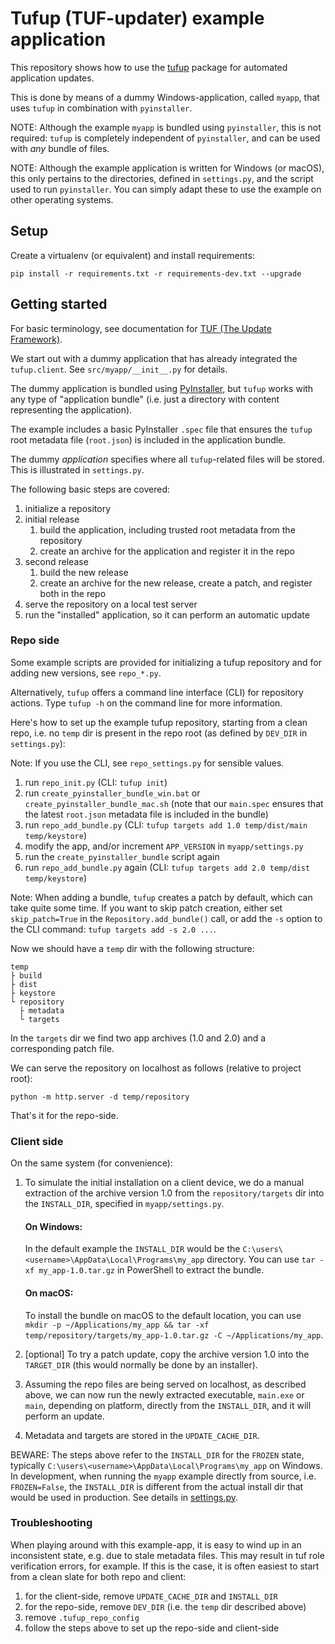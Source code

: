 # Tufup (TUF-updater) example application 

This repository shows how to use the [tufup][1] package for automated application updates.

This is done by means of a dummy Windows-application, called `myapp`, that uses `tufup` in combination with `pyinstaller`. 

NOTE: Although the example `myapp` is bundled using `pyinstaller`, this is not required: `tufup` is completely independent of `pyinstaller`, and can be used with *any* bundle of files.

NOTE: Although the example application is written for Windows (or macOS), this only pertains to the directories, defined in `settings.py`, and the script used to run `pyinstaller`.
You can simply adapt these to use the example on other operating systems.

## Setup

Create a virtualenv (or equivalent) and install requirements:

`pip install -r requirements.txt -r requirements-dev.txt --upgrade`

## Getting started

For basic terminology, see documentation for [TUF (The Update Framework)][2].

We start out with a dummy application that has already integrated the `tufup.client`.
See `src/myapp/__init__.py` for details.

The dummy application is bundled using [PyInstaller][3], but `tufup` works with any type of "application bundle" (i.e. just a directory with content representing the application).

The example includes a basic PyInstaller `.spec` file that ensures the `tufup` root metadata file (`root.json`) is included in the application bundle.

The dummy *application* specifies where all `tufup`-related  files will be stored.
This is illustrated in `settings.py`. 

The following basic steps are covered:

1. initialize a repository
2. initial release   
   1. build the application, including trusted root metadata from the repository
   2. create an archive for the application and register it in the repo
3. second release
   1. build the new release
   2. create an archive for the new release, create a patch, and register both in the repo
4. serve the repository on a local test server
5. run the "installed" application, so it can perform an automatic update

### Repo side

Some example scripts are provided for initializing a tufup repository and for adding new versions, see `repo_*.py`.

Alternatively, `tufup` offers a command line interface (CLI) for repository actions. 
Type `tufup -h` on the command line for more information. 

Here's how to set up the example tufup repository, starting from a clean repo, i.e. no `temp` dir is present in the repo root (as defined by `DEV_DIR` in `settings.py`):

Note: If you use the CLI, see `repo_settings.py` for sensible values.

1. run `repo_init.py` (CLI: `tufup init`)
2. run `create_pyinstaller_bundle_win.bat` or `create_pyinstaller_bundle_mac.sh`
   (note that our `main.spec` ensures that the latest `root.json` metadata file is included in the bundle)
3. run `repo_add_bundle.py` (CLI: `tufup targets add 1.0 temp/dist/main temp/keystore`)
4. modify the app, and/or increment `APP_VERSION` in `myapp/settings.py`
5. run the `create_pyinstaller_bundle` script again
6. run `repo_add_bundle.py` again (CLI: `tufup targets add 2.0 temp/dist temp/keystore`)

Note: When adding a bundle, `tufup` creates a patch by default, which can take quite some time.
If you want to skip patch creation, either set `skip_patch=True` in the `Repository.add_bundle()` call, or add the  `-s` option to the CLI command: `tufup targets add -s 2.0 ...`.

Now we should have a `temp` dir with the following structure:

```text
temp
├ build
├ dist
├ keystore
└ repository
  ├ metadata
  └ targets 
```

In the `targets` dir we find two app archives (1.0 and 2.0) and a corresponding patch file.

We can serve the repository on localhost as follows (relative to project root):

    python -m http.server -d temp/repository

That's it for the repo-side.

### Client side

On the same system (for convenience):

1. To simulate the initial installation on a client device, we do a manual extraction of the archive version 1.0 from the `repository/targets` dir into the `INSTALL_DIR`, specified in `myapp/settings.py`. 

   #### On Windows:
   In the default example the `INSTALL_DIR` would be the `C:\users\<username>\AppData\Local\Programs\my_app` directory. 
   You can use `tar -xf my_app-1.0.tar.gz` in PowerShell to extract the bundle.

   #### On macOS:
   To install the bundle on macOS to the default location, you can use 
   `mkdir -p ~/Applications/my_app && tar -xf temp/repository/targets/my_app-1.0.tar.gz -C ~/Applications/my_app`.

2. [optional] To try a patch update, copy the archive version 1.0 into the `TARGET_DIR` (this would normally be done by an installer).
3. Assuming the repo files are being served on localhost, as described above, we can now run the newly extracted executable, `main.exe` or `main`, depending on platform, directly from the `INSTALL_DIR`, and it will perform an update.
4. Metadata and targets are stored in the `UPDATE_CACHE_DIR`.

BEWARE: The steps above refer to the `INSTALL_DIR` for the `FROZEN` state, typically `C:\users\<username>\AppData\Local\Programs\my_app` on Windows.
In development, when running the `myapp` example directly from source, i.e. `FROZEN=False`, the `INSTALL_DIR` is different from the actual install dir that would be used in production. See details in [settings.py][4]. 

### Troubleshooting

When playing around with this example-app, it is easy to wind up in an inconsistent state, e.g. due to stale metadata files.
This may result in tuf role verification errors, for example.
If this is the case, it is often easiest to start from a clean slate for both repo and client:

1. for the client-side, remove `UPDATE_CACHE_DIR` and `INSTALL_DIR`
2. for the repo-side, remove `DEV_DIR` (i.e. the `temp` dir described above)
3. remove `.tufup_repo_config`
4. follow the steps above to set up the repo-side and client-side

[1]: https://github.com/dennisvang/tufup
[2]: https://theupdateframework.io/
[3]: https://pyinstaller.org/en/stable/
[4]: https://github.com/dennisvang/tufup-example/blob/2af43175d39417f9d3d855d7e8fb2cb6ebd3c155/src/myapp/settings.py#L38
